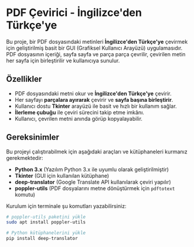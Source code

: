 # PDF Çevirici - İngilizce'den Türkçe'ye

Bu proje, bir PDF dosyasındaki metinleri **İngilizce'den Türkçe'ye** çevirmek için geliştirilmiş basit bir GUI (Grafiksel Kullanıcı Arayüzü) uygulamasıdır. PDF dosyasının içeriği, sayfa sayfa ve parça parça çevrilir, çevirilen metin her sayfa için birleştirilir ve kullanıcıya sunulur. 

## Özellikler

- PDF dosyasındaki metni okur ve **İngilizce'den Türkçe'ye** çevirir.
- Her sayfayı **parçalara ayırarak** çevirir ve **sayfa başına birleştirir**.
- Kullanıcı dostu **Tkinter** arayüzü ile basit ve hızlı bir kullanım sağlar.
- **İlerleme çubuğu** ile çeviri sürecini takip etme imkânı.
- Kullanıcı, çevrilen metni anında görüp kopyalayabilir.

## Gereksinimler

Bu projeyi çalıştırabilmek için aşağıdaki araçları ve kütüphaneleri kurmanız gerekmektedir:

- **Python 3.x** (Yazılım Python 3.x ile uyumlu olarak geliştirilmiştir)
- **Tkinter** (GUI için kullanılan kütüphane)
- **deep-translator** (Google Translate API kullanılarak çeviri yapılır)
- **poppler-utils** (PDF dosyalarını metne dönüştürmek için `pdftotext` komutu)

Kurulum için terminale şu komutları yazabilirsiniz:

```bash
# poppler-utils paketini yükle
sudo apt install poppler-utils

# Python kütüphanelerini yükle
pip install deep-translator

